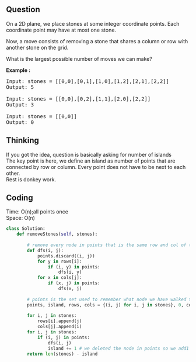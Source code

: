 ## Question
On a 2D plane, we place stones at some integer coordinate points.  Each coordinate point may have at most one stone.<br>

Now, a move consists of removing a stone that shares a column or row with another stone on the grid.<br>

What is the largest possible number of moves we can make?


**Example :**   
<pre>
Input: stones = [[0,0],[0,1],[1,0],[1,2],[2,1],[2,2]]
Output: 5

Input: stones = [[0,0],[0,2],[1,1],[2,0],[2,2]]
Output: 3

Input: stones = [[0,0]]
Output: 0
</pre>

## Thinking
If you got the idea, question is basically asking for number of islands<br>
The key point is here, we define an island as number of points that are connected by row or column. Every point does not have to be next to each other.<br>
Rest is donkey work.

## Coding
Time: O(n);all points once </br>
Space: O(n)
```python
class Solution:
    def removeStones(self, stones):
        
        # remove every node in points that is the same row and col of the enter node
        def dfs(i, j):
            points.discard((i, j))
            for y in rows[i]:
                if (i, y) in points:
                    dfs(i, y)
            for x in cols[j]:
                if (x, j) in points:
                    dfs(x, j)
        
        # points is the set used to remember what node we have walked through
        points, island, rows, cols = {(i, j) for i, j in stones}, 0, collections.defaultdict(list), collections.defaultdict(list)
        
        for i, j in stones:
            rows[i].append(j)
            cols[j].append(i)
        for i, j in stones:
            if (i, j) in points:
                dfs(i, j)
                island += 1 # we deleted the node in points so we add1
        return len(stones) - island
                        
```

